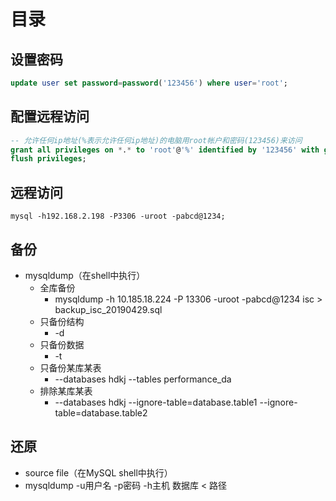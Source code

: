 # 目录

## 设置密码

``` sql
update user set password=password('123456') where user='root';
```

## 配置远程访问

``` sql
-- 允许任何ip地址(%表示允许任何ip地址)的电脑用root帐户和密码(123456)来访问
grant all privileges on *.* to 'root'@'%' identified by '123456' with grant option;
flush privileges;
```

## 远程访问

``` shell
mysql -h192.168.2.198 -P3306 -uroot -pabcd@1234;
```

## 备份

- mysqldump（在shell中执行）
	- 全库备份
		- mysqldump -h 10.185.18.224 -P 13306 -uroot -pabcd@1234 isc > backup_isc_20190429.sql
	- 只备份结构
		- -d
	- 只备份数据
		- -t
	- 只备份某库某表
		- --databases hdkj --tables performance_da
	- 排除某库某表
		- --databases hdkj --ignore-table=database.table1 --ignore-table=database.table2

## 还原

- source file（在MySQL shell中执行）
- mysqldump -u用户名 -p密码 -h主机 数据库 < 路径

